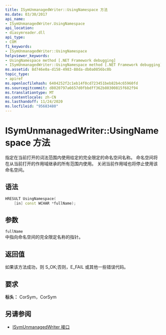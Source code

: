 ```yaml
---
title: ISymUnmanagedWriter::UsingNamespace 方法
ms.date: 03/30/2017
api_name:
- ISymUnmanagedWriter.UsingNamespace
api_location:
- diasymreader.dll
api_type:
- COM
f1_keywords:
- ISymUnmanagedWriter::UsingNamespace
helpviewer_keywords:
- UsingNamespace method [.NET Framework debugging]
- ISymUnmanagedWriter::UsingNamespace method [.NET Framework debugging]
ms.assetid: 8d746e0a-d158-4983-88da-db0a0856bc0b
topic_type:
- apiref
ms.openlocfilehash: 6404252f2c1eb14f0cd723451beb82b4c65960fd
ms.sourcegitcommit: d8020797a6657d0fbbdff362b80300815f682f94
ms.translationtype: MT
ms.contentlocale: zh-CN
ms.lasthandoff: 11/24/2020
ms.locfileid: "95683480"
---
```

# <a name="isymunmanagedwriterusingnamespace-method"></a>ISymUnmanagedWriter::UsingNamespace 方法

指定在当前打开的词法范围内使用给定的完全限定的命名空间名称。 命名空间将在从当前打开的作用域继承的所有范围内使用。 关闭当前作用域也将停止使用该命名空间。  
  
## <a name="syntax"></a>语法  
  
```cpp  
HRESULT UsingNamespace(  
    [in] const WCHAR *fullName);  
```  
  
## <a name="parameters"></a>参数  

 `fullName`  
 中指向命名空间的完全限定名称的指针。  
  
## <a name="return-value"></a>返回值  

 如果该方法成功，则 S_OK;否则，E_FAIL 或其他一些错误代码。  
  
## <a name="requirements"></a>要求  

 **标头：** CorSym，CorSym  
  
## <a name="see-also"></a>另请参阅

- [ISymUnmanagedWriter 接口](isymunmanagedwriter-interface.md)
